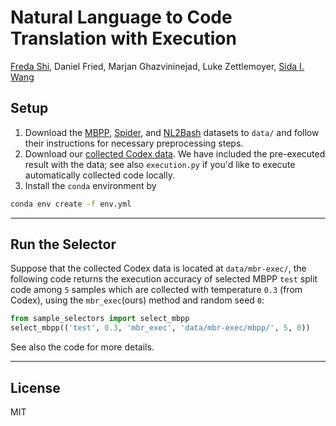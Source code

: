# Natural Language to Code Translation with Execution
[Freda Shi](mailto:freda@ttic.edu), Daniel Fried, Marjan Ghazvininejad, Luke Zettlemoyer, [Sida I. Wang](mailto:sida@fb.com)

## Setup
1. Download the [MBPP](https://github.com/google-research/google-research/tree/master/mbpp), [Spider](https://yale-lily.github.io/spider), and [NL2Bash](https://github.com/TellinaTool/nl2bash) datasets to `data/` and follow their instructions for necessary preprocessing steps. 
2. Download our [collected Codex data](https://dl.fbaipublicfiles.com/mbr-exec/mbr-exec-release.zip). We have included the pre-executed result with the data; see also `execution.py` if you'd like to execute automatically collected code locally. 
3. Install the `conda` environment by 
```bash
conda env create -f env.yml
```
--- 
## Run the Selector
Suppose that the collected Codex data is located at `data/mbr-exec/`, the following code returns the execution accuracy of selected MBPP `test` split code among `5` samples which are collected with temperature `0.3` (from Codex), using the `mbr_exec`(ours) method and random seed `0`: 

```python
from sample_selectors import select_mbpp
select_mbpp(('test', 0.3, 'mbr_exec', 'data/mbr-exec/mbpp/', 5, 0))
```

See also the code for more details. 



--- 
## License
MIT
